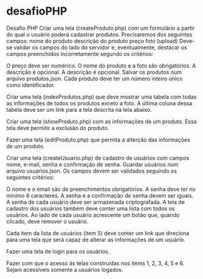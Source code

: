 # desafioPHP
Desafio PHP
Criar uma tela (createProduto.php) com um formulário a partir do qual o usuário poderá cadastrar produtos. Precisaremos dos seguintes campos:
nome do produto
descrição do produto
preço
foto (upload)
Deve-se validar os campos do lado do servidor e, eventualmente, destacar os campos preenchidos incorretamente segundo os critérios:

O preço deve ser numérico.
O nome do produto e a foto são obrigatórios.
A descrição é opcional.
A descrição é opcional. Salvar os produtos num arquivo produtos.json. Cada produto deve ter um número inteiro único como identificador.

Criar uma tela (indexProdutos.php) que deve mostrar uma tabela com todas as informações de todos os produtos exceto a foto. A última coluna dessa tabela deve ser um link para a tela descrita na tela abaixo.

Criar uma tela (showProduto.php) com as informações de um produto. Essa tela deve permitir a exclusão do produto.

Fazer uma tela (editProduto.php) que permita a alterção das informações de um produto.

Criar uma tela (createUsuario.php) de cadastro de usuários com campos nome, e-mail, senha e confirmação de senha. Guardar usuários num arquivo usuarios.json. Os campos devem ser validados seguindo os seguintes critérios:

O nome e o email são de preenchimentos obrigatórios.
A senha deve ter no mínimo 6 caracteres.
A senha e a confirmação de senha devem ser iguais.
A senha de cada usuário deve ser armazenada criptografada. A tela de cadastro dos usuários também deve conter uma lista com todos os usuários. Ao lado de cada usuário acrescente um botão que, quando clicado, deve remover o usuário.

Cada item da lista de usuários (item 5) deve conter um link que direciona para uma tela que será capaz de alterar as informações de um usuário.

Fazer uma tela de login para os usuários.

Fazer com que o acesso às telas construídas nos items 1, 2, 3, 4, 5 e 6. Sejam acessíveis somente a usuários logados.
